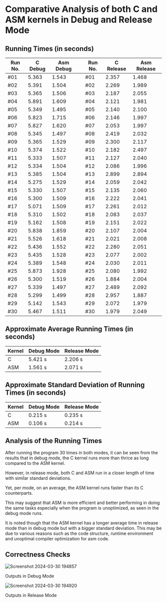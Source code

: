 # Comparative Analysis of both C and ASM kernels in Debug and Release Mode
## Running Times (in seconds)

Run No. | C Debug | Asm Debug | | Run No. | C Release | Asm Release |
|-|-|-|-|-|-|-|
#01 | 5.363 | 1.543 | | #01 | 2.357 | 1.468 |
#02 | 5.391 | 1.504 | | #02 | 2.269 | 1.989 |
#03 | 5.365 | 1.506 | | #03 | 2.187 | 2.055 |
#04 | 5.891 | 1.609 | | #04 | 2.121 | 1.981 |
#05 | 5.349 | 1.495 | | #05 | 2.140 | 2.100 |
#06 | 5.823 | 1.715 | | #06 | 2.146 | 1.997 |
#07 | 5.827 | 1.620 | | #07 | 2.053 | 1.997 |
#08 | 5.345 | 1.497 | | #08 | 2.419 | 2.032 |
#09 | 5.365 | 1.529 | | #09 | 2.300 | 2.117 |
#10 | 5.374 | 1.522 | | #10 | 2.182 | 2.497 |
#11 | 5.333 | 1.507 | | #11 | 2.127 | 2.040 |
#12 | 5.334 | 1.504 | | #12 | 2.086 | 1.996 |
#13 | 5.385 | 1.504 | | #13 | 2.899 | 2.894 |
#14 | 5.275 | 1.529 | | #14 | 2.059 | 2.042 |
#15 | 5.330 | 1.507 | | #15 | 2.135 | 2.060 |
#16 | 5.300 | 1.509 | | #16 | 2.222 | 2.041 |
#17 | 5.071 | 1.509 | | #17 | 2.261 | 2.012 |
#18 | 5.310 | 1.502 | | #18 | 2.083 | 2.037 |
#19 | 5.162 | 1.508 | | #19 | 2.151 | 2.022 |
#20 | 5.838 | 1.859 | | #20 | 2.107 | 2.004 |
#21 | 5.526 | 1.618 | | #21 | 2.021 | 2.008 |
#22 | 5.436 | 1.552 | | #22 | 2.280 | 2.051 |
#23 | 5.435 | 1.528 | | #23 | 2.077 | 2.002 |
#24 | 5.389 | 1.548 | | #24 | 2.030 | 2.011 |
#25 | 5.873 | 1.928 | | #25 | 2.080 | 1.992 |
#26 | 5.300 | 1.519 | | #26 | 1.884 | 2.004 |
#27 | 5.339 | 1.497 | | #27 | 2.489 | 2.092 |
#28 | 5.299 | 1.499 | | #28 | 2.957 | 1.887 |
#29 | 5.142 | 1.543 | | #29 | 2.072 | 1.979 |
#30 | 5.467 | 1.511 | | #30 | 1.979 | 2.049 |

## Approximate Average Running Times (in seconds)
Kernel | Debug Mode | Release Mode |
|-|-|-|
|C|5.421 s|2.206 s|
|ASM|1.561 s|2.071 s|


## Approximate Standard Deviation of Running Times (in seconds)

Kernel | Debug Mode | Release Mode |
|-|-|-|
|C|0.215 s|0.235 s|
|ASM|0.106 s|0.214 s|


## Analysis of the Running Times 

After running the program 30 times in both modes, it can be seen from the results that in debug mode, the C kernel runs more than thrice as long compared to the ASM kernel. 

However, in release mode, both C and ASM run in a closer length of time with similar standard deviations. 

Yet, per mode, on an average, the ASM kernel runs faster than its C counterparts. 

This may suggest that ASM is more efficient and better performing in doing the same tasks especially when the program is unoptimized, as seen in the debug mode runs. 

It is noted though that the ASM kernel has a longer average time in release mode than in debug mode but with a bigger standard deviation. This may be due to various reasons such as the code structure, runtime environment and unoptimal compiler optimization for asm code.

## Correctness Checks
![Screenshot 2024-03-30 194857](https://github.com/plvzfq-rit/LBYARCH_Project_2/assets/107260683/4f40adbf-02ca-4811-8920-57dd935b7dbe)

Outputs in Debug Mode

![Screenshot 2024-03-30 194920](https://github.com/plvzfq-rit/LBYARCH_Project_2/assets/107260683/e29b57e7-4a51-48fe-8736-8ac072684433)

Outputs in Release Mode
